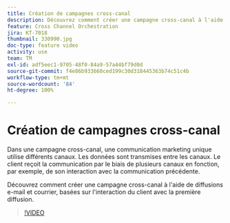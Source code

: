 ```yaml
---
title: Création de campagnes cross-canal
description: Découvrez comment créer une campagne cross-canal à l'aide de diffusions e-mail et courrier, basées sur l'interaction du client avec la première diffusion.
feature: Cross Channel Orchestration
jira: KT-7018
thumbnail: 330990.jpg
doc-type: feature video
activity: use
team: TM
exl-id: adf5eec1-9705-48f0-84a9-57a44bf79d0d
source-git-commit: f4e86b933660ced199c30d318445363b74c51c4b
workflow-type: tm+mt
source-wordcount: '84'
ht-degree: 100%

---
```


# Création de campagnes cross-canal

Dans une campagne cross-canal, une communication marketing unique utilise différents canaux. Les données sont transmises entre les canaux. Le client reçoit la communication par le biais de plusieurs canaux en fonction, par exemple, de son interaction avec la communication précédente.

Découvrez comment créer une campagne cross-canal à l&#39;aide de diffusions e-mail et courrier, basées sur l&#39;interaction du client avec la première diffusion.

>[!VIDEO](https://video.tv.adobe.com/v/330990?quality=12&learn=on)
